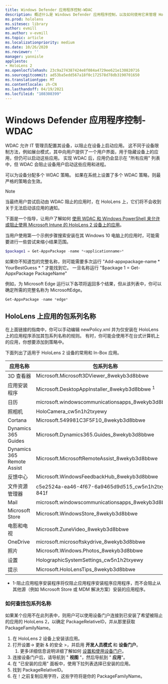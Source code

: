 ```yaml
---
title: Windows Defender 应用程序控制-WDAC
description: 概述什么是 Windows Defender 应用程序控制，以及如何使用它来管理 HoloLens 混合现实设备。
ms.prod: hololens
ms.sitesec: library
author: evmill
ms.author: v-evmill
ms.topic: article
ms.localizationpriority: medium
ms.date: 10/26/2020
ms.reviewer: ''
manager: yannisle
appliesto:
- HoloLens 2
ms.openlocfilehash: 23c9a274387424e8f084a4729ee621e130820716
ms.sourcegitcommit: ad53ba5edd567a18f0c172578d78db3190701650
ms.translationtype: MT
ms.contentlocale: zh-CN
ms.lasthandoff: 04/19/2021
ms.locfileid: "108308399"
---
```

# <a name="windows-defender-application-control---wdac"></a>Windows Defender 应用程序控制-WDAC

WDAC 允许 IT 管理员配置其设备，以阻止在设备上启动应用。 这不同于设备限制方法，例如展台模式，其中向用户提供了一个用户界面，用于隐藏设备上的应用，但仍可以启动这些应用。 实现 WDAC 后，应用仍会显示在 "所有应用" 列表中，但 WDAC 会阻止设备用户启动这些应用和进程。

可以为设备分配多个 WDAC 策略。 如果在系统上设置了多个 WDAC 策略，则最严格的策略会生效。 

> [!NOTE]
> 当最终用户尝试启动由 WDAC 阻止的应用时，在 HoloLens 上，它们将不会收到关于无法启动该应用的通知。

下面是一个指导，让用户了解如何 [使用 WDAC 和 Windows PowerShell 来允许或阻止使用 Microsoft Intune 的 HoloLens 2 设备上的应用](https://docs.microsoft.com/mem/intune/configuration/custom-profile-hololens)。

当用户使用第一个示例步骤搜索安装在其 Windows 10 电脑上的应用时，可能需要进行一些尝试来缩小结果范围。

```powershell
$package1 = Get-AppxPackage -name *<applicationname>*
``` 

如果你不知道包的完整名称，则可能需要多次运行 "Add-appxpackage-name \* YourBestGuess \* " 才能找到它。 一旦名称运行 "$package 1 = Get-AppxPackage PackageName"

例如，为 Microsoft Edge 运行以下各项将返回多个结果，但从该列表中，你可以确定所需的完整名称为 MicrosoftEdge。

```powershell
Get-AppxPackage -name *edge*
``` 

## <a name="package-family-names-for-apps-on-hololens"></a>HoloLens 上应用的包系列名称

在上面链接的指南中，你可以手动编辑 newPolicy.xml 并为仅安装在 HoloLens 上的应用程序添加其包系列名称的规则。 有时，你可能会使用不在台式计算机上的应用，你想要添加到策略中。

下面列出了适用于 HoloLens 2 设备的常用和 In-Box 应用。

| 应用名称                   | 包系列名称                                |
|----------------------------|----------------------------------------------------|
| 3D 查看器                  | Microsoft.Microsoft3DViewer_8wekyb3d8bbwe          |
| 应用安装程序              | Microsoft.DesktopAppInstaller_8wekyb3d8bbwe <sup>1</sup>         |
| 日历                   | microsoft.windowscommunicationsapps_8wekyb3d8bbwe  |
| 照相机                     | HoloCamera_cw5n1h2txyewy                           |
| Cortana                    | Microsoft.549981C3F5F10_8wekyb3d8bbwe              |
| Dynamics 365 Guides        | Microsoft.Dynamics365.Guides_8wekyb3d8bbwe         |
| Dynamics 365 Remote Assist | Microsoft.MicrosoftRemoteAssist_8wekyb3d8bbwe      |
| 反馈中心               | Microsoft.WindowsFeedbackHub_8wekyb3d8bbwe         |
| 文件资源管理器              | c5e2524a-ea46-4f67-6a9465d9d515_cw5n1h2txyewy 841f |
| Mail                       | microsoft.windowscommunicationsapps_8wekyb3d8bbwe  |
| Microsoft Store            | Microsoft.WindowsStore_8wekyb3d8bbwe               |
| 电影和电视                | Microsoft.ZuneVideo_8wekyb3d8bbwe                  |
| OneDrive                   | microsoft.microsoftskydrive_8wekyb3d8bbwe          |
| 照片                     | Microsoft.Windows.Photos_8wekyb3d8bbwe             |
| 设置                   | HolographicSystemSettings_cw5n1h2txyewy            |
| 提示                       | Microsoft.HoloLensTips_8wekyb3d8bbwe               |

- 1-阻止应用程序安装程序将仅阻止应用程序安装程序应用程序，而不会阻止从其他源（例如 Microsoft Store 或 MDM 解决方案）安装的应用程序。

### <a name="how-to-find-a-package-family-name"></a>如何查找包系列名称

如果某个应用不在此列表中，则用户可以使用设备门户连接到已安装了希望被阻止的应用的 HoloLens 2，以确定 PackageRelativeID，并从那里获取 PackageFamilyName。

1. 在 HoloLens 2 设备上安装该应用。 
1. 打开设置-> 更新 & 的安全 >，并启用 **开发人员模式** 和 **设备门户**。 
    1. 更多详细信息说明详细了解如何 [设置和使用设备门户](https://docs.microsoft.com/windows/mixed-reality/develop/platform-capabilities-and-apis/using-the-windows-device-portal)。
1. 连接设备门户后，请导航到 " **视图** "，然后导航到 " **应用**"。 
1. 在 "已安装的应用" 面板中，使用下拉列表选择已安装的应用。 
1. 找到 PackageRelativeID。 
1. 在！之前复制应用字符，这些字符将是你的 PackageFamilyName。


